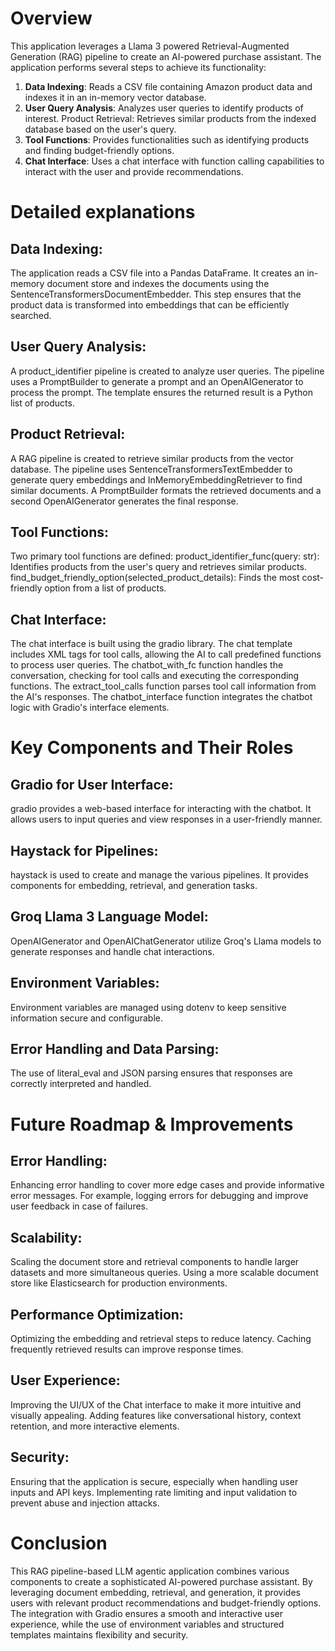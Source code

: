 # Overview
This application leverages a Llama 3 powered Retrieval-Augmented Generation (RAG) pipeline to create an AI-powered purchase assistant. The application performs several steps to achieve its functionality:

1. **Data Indexing**: Reads a CSV file containing Amazon product data and indexes it in an in-memory vector database.
2. **User Query Analysis**: Analyzes user queries to identify products of interest.
Product Retrieval: Retrieves similar products from the indexed database based on the user's query.
3. **Tool Functions**: Provides functionalities such as identifying products and finding budget-friendly options.
4. **Chat Interface**: Uses a chat interface with function calling capabilities to interact with the user and provide recommendations.

# Detailed explanations
## Data Indexing:

The application reads a CSV file into a Pandas DataFrame.
It creates an in-memory document store and indexes the documents using the SentenceTransformersDocumentEmbedder.
This step ensures that the product data is transformed into embeddings that can be efficiently searched.

## User Query Analysis:

A product_identifier pipeline is created to analyze user queries.
The pipeline uses a PromptBuilder to generate a prompt and an OpenAIGenerator to process the prompt.
The template ensures the returned result is a Python list of products.

## Product Retrieval:

A RAG pipeline is created to retrieve similar products from the vector database.
The pipeline uses SentenceTransformersTextEmbedder to generate query embeddings and InMemoryEmbeddingRetriever to find similar documents.
A PromptBuilder formats the retrieved documents and a second OpenAIGenerator generates the final response.

## Tool Functions:

Two primary tool functions are defined:
product_identifier_func(query: str): Identifies products from the user's query and retrieves similar products.
find_budget_friendly_option(selected_product_details): Finds the most cost-friendly option from a list of products.

## Chat Interface:

The chat interface is built using the gradio library.
The chat template includes XML tags for tool calls, allowing the AI to call predefined functions to process user queries.
The chatbot_with_fc function handles the conversation, checking for tool calls and executing the corresponding functions.
The extract_tool_calls function parses tool call information from the AI's responses.
The chatbot_interface function integrates the chatbot logic with Gradio's interface elements.

# Key Components and Their Roles

## Gradio for User Interface:

gradio provides a web-based interface for interacting with the chatbot.
It allows users to input queries and view responses in a user-friendly manner.

## Haystack for Pipelines:

haystack is used to create and manage the various pipelines.
It provides components for embedding, retrieval, and generation tasks.

## Groq Llama 3 Language Model:

OpenAIGenerator and OpenAIChatGenerator utilize Groq's Llama models to generate responses and handle chat interactions.

## Environment Variables:

Environment variables are managed using dotenv to keep sensitive information secure and configurable.

## Error Handling and Data Parsing:

The use of literal_eval and JSON parsing ensures that responses are correctly interpreted and handled.

# Future Roadmap & Improvements

## Error Handling:

Enhancing error handling to cover more edge cases and provide informative error messages.
For example, logging errors for debugging and improve user feedback in case of failures.

## Scalability:

Scaling the document store and retrieval components to handle larger datasets and more simultaneous queries.
Using a more scalable document store like Elasticsearch for production environments.

## Performance Optimization:

Optimizing the embedding and retrieval steps to reduce latency.
Caching frequently retrieved results can improve response times.

## User Experience:

Improving the UI/UX of the Chat interface to make it more intuitive and visually appealing.
Adding features like conversational history, context retention, and more interactive elements.

## Security:

Ensuring that the application is secure, especially when handling user inputs and API keys.
Implementing rate limiting and input validation to prevent abuse and injection attacks.

# Conclusion
This RAG pipeline-based LLM agentic application combines various components to create a sophisticated AI-powered purchase assistant. By leveraging document embedding, retrieval, and generation, it provides users with relevant product recommendations and budget-friendly options. The integration with Gradio ensures a smooth and interactive user experience, while the use of environment variables and structured templates maintains flexibility and security.